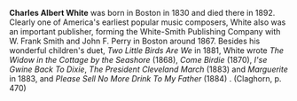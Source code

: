 
**Charles Albert White** was born in Boston in 1830 and died there in 1892. Clearly one of America's earliest popular music composers, White also was an important publisher, forming the White-Smith Publishing Company with W. Frank Smith and John F. Perry in Boston around 1867. Besides his wonderful children's duet, *Two Little Birds Are We* in 1881, White wrote *The Widow in the Cottage by the Seashore* (1868), *Come Birdie* (1870), *I'se Gwine Back To Dixie*, *The President Cleveland March* (1883) and *Marguerite* in 1883, and *Please Sell No More Drink To My Father* (1884) . (Claghorn, p. 470)

 